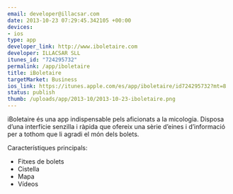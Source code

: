```yaml
--- 
email: developer@illacsar.com
date: 2013-10-23 07:29:45.342105 +00:00
devices: 
- ios
type: app
developer_link: http://www.iboletaire.com
developer: ILLACSAR SLL
itunes_id: "724295732"
permalink: /app/iboletaire
title: iBoletaire
targetMarket: Business
ios_link: https://itunes.apple.com/es/app/iboletaire/id724295732?mt=8
status: publish
thumb: /uploads/app/2013-10/2013-10-23-iboletaire.png
---
```


iBoletaire és una app indispensable pels aficionats a la micologia. Disposa d’una interfície senzilla i ràpida que ofereix una sèrie d’eines i d’informació per a tothom que li agradi el món dels bolets.

Característiques principals:

- Fitxes de bolets
- Cistella
- Mapa
- Vídeos

